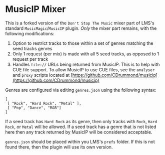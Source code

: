 # MusicIP Mixer

This is a forked version of the `Don't Stop The Music` mixer part of LMS's
standard `MusicMagic`/`MusicIP` plugin. *Only* the mixer part remains, with the
following modifications:

1. Option to restrict tracks to those within a set of genres matching the seed tracks genres
2. Only 1 request (per mix) is made with all 5 seed tracks, as opposed to 1 request per track
3. Handles `file://` URLs being returned from MusicIP. This is to help with CUE
file support. To allow MusicIP to use CUE files, see the `analyser` and `proxy`
scripts located at [https://github.com/CDrummond/musicip](https://github.com/CDrummond/musicip)

Genres are configured via editing `genres.json` using the following syntax:

```
[
 [ "Rock", "Hard Rock", "Metal" ],
 [ "Pop", "Dance", "R&B"]
]
```

If a seed track has `Hard Rock` as its genre, then only tracks with `Rock`, 
`Hard Rock`, or `Metal` will be allowed. If a seed track has a genre that is not
listed here then any track returned by MusicIP will be considered acceptable.

`genres.json` should be placed within you LMS's `prefs` folder. If this is not
found there, then the plugin will use its own version.
